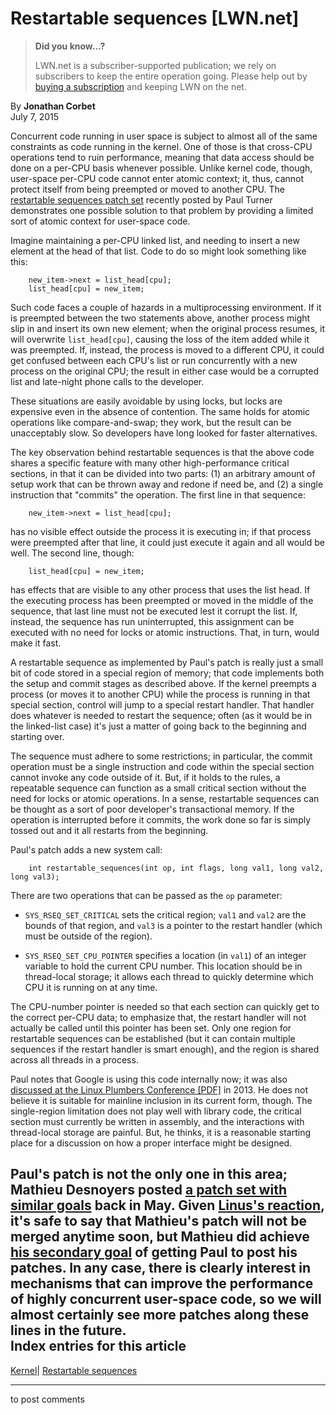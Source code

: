 # Restartable sequences [LWN.net]

> **Did you know...?**
> 
> LWN.net is a subscriber-supported publication; we rely on subscribers to keep the entire operation going. Please help out by [buying a subscription](/Promo/nst-nag4/subscribe) and keeping LWN on the net. 

By **Jonathan Corbet**  
July 7, 2015 

Concurrent code running in user space is subject to almost all of the same constraints as code running in the kernel. One of those is that cross-CPU operations tend to ruin performance, meaning that data access should be done on a per-CPU basis whenever possible. Unlike kernel code, though, user-space per-CPU code cannot enter atomic context; it, thus, cannot protect itself from being preempted or moved to another CPU. The [restartable sequences patch set](/Articles/649288/) recently posted by Paul Turner demonstrates one possible solution to that problem by providing a limited sort of atomic context for user-space code. 

Imagine maintaining a per-CPU linked list, and needing to insert a new element at the head of that list. Code to do so might look something like this: 
    
    
        new_item->next = list_head[cpu];
        list_head[cpu] = new_item;
    

Such code faces a couple of hazards in a multiprocessing environment. If it is preempted between the two statements above, another process might slip in and insert its own new element; when the original process resumes, it will overwrite `list_head[cpu]`, causing the loss of the item added while it was preempted. If, instead, the process is moved to a different CPU, it could get confused between each CPU's list or run concurrently with a new process on the original CPU; the result in either case would be a corrupted list and late-night phone calls to the developer. 

These situations are easily avoidable by using locks, but locks are expensive even in the absence of contention. The same holds for atomic operations like compare-and-swap; they work, but the result can be unacceptably slow. So developers have long looked for faster alternatives. 

The key observation behind restartable sequences is that the above code shares a specific feature with many other high-performance critical sections, in that it can be divided into two parts: (1) an arbitrary amount of setup work that can be thrown away and redone if need be, and (2) a single instruction that "commits" the operation. The first line in that sequence: 
    
    
        new_item->next = list_head[cpu];
    

has no visible effect outside the process it is executing in; if that process were preempted after that line, it could just execute it again and all would be well. The second line, though: 
    
    
        list_head[cpu] = new_item;
    

has effects that are visible to any other process that uses the list head. If the executing process has been preempted or moved in the middle of the sequence, that last line must not be executed lest it corrupt the list. If, instead, the sequence has run uninterrupted, this assignment can be executed with no need for locks or atomic instructions. That, in turn, would make it fast. 

A restartable sequence as implemented by Paul's patch is really just a small bit of code stored in a special region of memory; that code implements both the setup and commit stages as described above. If the kernel preempts a process (or moves it to another CPU) while the process is running in that special section, control will jump to a special restart handler. That handler does whatever is needed to restart the sequence; often (as it would be in the linked-list case) it's just a matter of going back to the beginning and starting over. 

The sequence must adhere to some restrictions; in particular, the commit operation must be a single instruction and code within the special section cannot invoke any code outside of it. But, if it holds to the rules, a repeatable sequence can function as a small critical section without the need for locks or atomic operations. In a sense, restartable sequences can be thought as a sort of poor developer's transactional memory. If the operation is interrupted before it commits, the work done so far is simply tossed out and it all restarts from the beginning. 

Paul's patch adds a new system call: 
    
    
        int restartable_sequences(int op, int flags, long val1, long val2, long val3);
    

There are two operations that can be passed as the `op` parameter: 

  * `SYS_RSEQ_SET_CRITICAL` sets the critical region; `val1` and `val2` are the bounds of that region, and `val3` is a pointer to the restart handler (which must be outside of the region). 

  * `SYS_RSEQ_SET_CPU_POINTER` specifies a location (in `val1`) of an integer variable to hold the current CPU number. This location should be in thread-local storage; it allows each thread to quickly determine which CPU it is running on at any time. 




The CPU-number pointer is needed so that each section can quickly get to the correct per-CPU data; to emphasize that, the restart handler will not actually be called until this pointer has been set. Only one region for restartable sequences can be established (but it can contain multiple sequences if the restart handler is smart enough), and the region is shared across all threads in a process. 

Paul notes that Google is using this code internally now; it was also [discussed at the Linux Plumbers Conference [PDF]](http://www.linuxplumbersconf.org/2013/ocw/system/presentations/1695/original/LPC%20-%20PerCpu%20Atomics.pdf) in 2013. He does not believe it is suitable for mainline inclusion in its current form, though. The single-region limitation does not play well with library code, the critical section must currently be written in assembly, and the interactions with thread-local storage are painful. But, he thinks, it is a reasonable starting place for a discussion on how a proper interface might be designed. 

Paul's patch is not the only one in this area; Mathieu Desnoyers posted [a patch set with similar goals](/Articles/645717/) back in May. Given [Linus's reaction](http://thread.gmane.org/gmane.linux.kernel/1959603/focus=1961389), it's safe to say that Mathieu's patch will not be merged anytime soon, but Mathieu did achieve [his secondary goal](http://thread.gmane.org/gmane.linux.kernel/1959603/focus=1962052) of getting Paul to post his patches. In any case, there is clearly interest in mechanisms that can improve the performance of highly concurrent user-space code, so we will almost certainly see more patches along these lines in the future.  
Index entries for this article  
---  
[Kernel](/Kernel/Index)| [Restartable sequences](/Kernel/Index#Restartable_sequences)  
  


* * *

to post comments 
